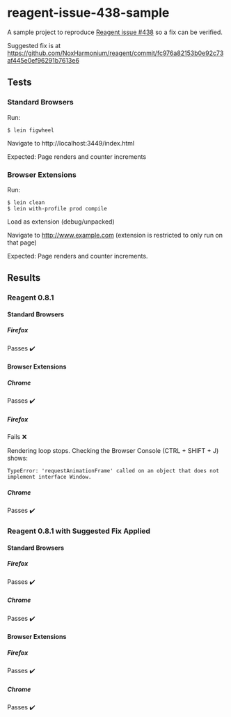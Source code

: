 # reagent-issue-438-sample

A sample project to reproduce [Reagent issue #438](https://github.com/reagent-project/reagent/issues/438)
so a fix can be verified.

Suggested fix is at https://github.com/NoxHarmonium/reagent/commit/fc976a82153b0e92c73af445e0ef96291b7613e6

## Tests

### Standard Browsers

Run:

    $ lein figwheel

Navigate to http://localhost:3449/index.html

Expected: Page renders and counter increments

### Browser Extensions

Run:

    $ lein clean
    $ lein with-profile prod compile

Load as extension (debug/unpacked)

Navigate to http://www.example.com (extension is restricted to only run on that page)

Expected: Page renders and counter increments.

## Results 

### Reagent 0.8.1

#### Standard Browsers

##### Firefox

Passes ✔️

#### Browser Extensions

##### Chrome

Passes ✔️

##### Firefox

Fails ❌

Rendering loop stops. Checking the Browser Console (CTRL + SHIFT + J) shows:

    TypeError: 'requestAnimationFrame' called on an object that does not implement interface Window.

##### Chrome

Passes ✔️

### Reagent 0.8.1 with Suggested Fix Applied

#### Standard Browsers

##### Firefox

Passes ✔️

##### Chrome

Passes ✔️

#### Browser Extensions

##### Firefox

Passes ✔️

##### Chrome

Passes ✔️
